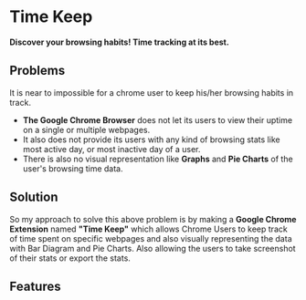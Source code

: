 # Time Keep
<b>Discover your browsing habits! Time tracking at its best.</b>

## Problems

It is near to impossible for a chrome user to keep his/her browsing habits in track. 
<ul>
  <li><b>The Google Chrome Browser</b> does not let its users to view their uptime on a single or multiple webpages.</li>
    <li>It also does not provide its users with any kind of browsing stats like most active day, or most inactive day of a user.</li>
      <li>There is also no visual representation like <b>Graphs</b> and <b>Pie Charts</b> of the user's browsing time data.</li>
</ul>

## Solution

So my approach to solve this above problem is by making a <b>Google Chrome Extension</b> named <b>"Time Keep"</b> which allows Chrome Users to keep track of time spent on specific webpages and also visually representing the data with Bar Diagram and Pie Charts. Also allowing the users to take screenshot of their stats or export the stats.


## Features

